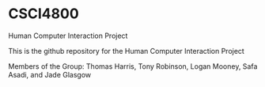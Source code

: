 # CSCI4800
Human Computer Interaction Project

This is the github repository for the Human Computer Interaction Project

Members of the Group: Thomas Harris, Tony Robinson, Logan Mooney, Safa Asadi, and Jade Glasgow
